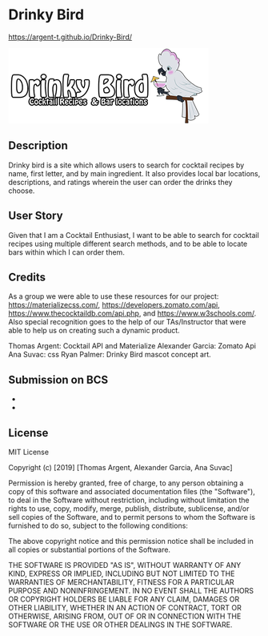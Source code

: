 # Drinky Bird
https://argent-t.github.io/Drinky-Bird/

![logo](assets/images/drinkybirdtextupdate.png)



## Description
Drinky bird is a site which allows users to search for cocktail recipes by name, first letter, and by main ingredient. It also provides local bar locations, descriptions, and ratings wherein the user can order the drinks they choose.


## User Story
Given that I am a Cocktail Enthusiast, 
I want to be able to search for cocktail recipes using multiple different search methods, 
and to be able to locate bars within which I can order them. 

## Credits
As a group we were able to use these resources for our project: https://materializecss.com/, https://developers.zomato.com/api, https://www.thecocktaildb.com/api.php, and https://www.w3schools.com/. Also special recognition goes to the help of our TAs/Instructor that were able to help us on creating such a dynamic product.

Thomas Argent: Cocktail API and Materialize
Alexander Garcia: Zomato Api 
Ana Suvac: css
Ryan Palmer: Drinky Bird mascot concept art.


## Submission on BCS

* 
* 

## License
MIT License

Copyright (c) [2019] [Thomas Argent, Alexander Garcia, Ana Suvac]

Permission is hereby granted, free of charge, to any person obtaining a copy
of this software and associated documentation files (the "Software"), to deal
in the Software without restriction, including without limitation the rights
to use, copy, modify, merge, publish, distribute, sublicense, and/or sell
copies of the Software, and to permit persons to whom the Software is
furnished to do so, subject to the following conditions:

The above copyright notice and this permission notice shall be included in all
copies or substantial portions of the Software.

THE SOFTWARE IS PROVIDED "AS IS", WITHOUT WARRANTY OF ANY KIND, EXPRESS OR
IMPLIED, INCLUDING BUT NOT LIMITED TO THE WARRANTIES OF MERCHANTABILITY,
FITNESS FOR A PARTICULAR PURPOSE AND NONINFRINGEMENT. IN NO EVENT SHALL THE
AUTHORS OR COPYRIGHT HOLDERS BE LIABLE FOR ANY CLAIM, DAMAGES OR OTHER
LIABILITY, WHETHER IN AN ACTION OF CONTRACT, TORT OR OTHERWISE, ARISING FROM,
OUT OF OR IN CONNECTION WITH THE SOFTWARE OR THE USE OR OTHER DEALINGS IN THE
SOFTWARE.
